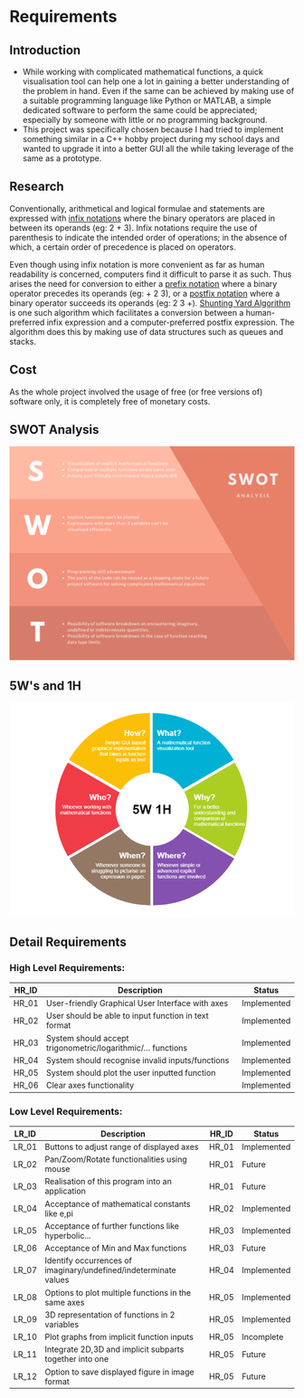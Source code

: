# Requirements

## Introduction

- While working with complicated mathematical functions, a quick visualisation tool can help one a lot in gaining a better understanding of the problem in hand. Even if the same can be achieved by making use of a suitable programming language like Python or MATLAB, a simple dedicated software to perform the same could be appreciated; especially by someone with little or no programming background.
- This project was specifically chosen because I had tried to implement something similar in a C++ hobby project during my school days and wanted to upgrade it into a better GUI all the while taking leverage of the same as a prototype.


## Research

Conventionally, arithmetical and logical formulae and statements are expressed with [infix notations](https://en.wikipedia.org/wiki/Infix_notation) where the binary operators are placed in between its operands (eg: 2 + 3). Infix notations require the use of parenthesis to indicate the intended order of operations; in the absence of which, a certain order of precedence is placed on operators.

Even though using infix notation is more convenient as far as human readability is concerned, computers find it difficult to parse it as such. Thus arises the need for conversion to either a [prefix notation](https://en.wikipedia.org/wiki/Polish_notation) where a binary operator precedes its operands (eg: + 2 3), or a [postfix notation](https://en.wikipedia.org/wiki/Reverse_Polish_notation) where a binary operator succeeds its operands (eg: 2 3 +). [Shunting Yard Algorithm](https://en.wikipedia.org/wiki/Shunting-yard_algorithm) is one such algorithm which facilitates a conversion between a human-preferred infix expression and a computer-preferred postfix expression. The algorithm does this by making use of data structures such as queues and stacks.


## Cost

As the whole project involved the usage of free (or free versions of) software only, it is completely free of monetary costs.


## SWOT Analysis

![SWOT Analysis](https://github.com/DarkMIR4GE/graphilia/blob/main/1_Requirements/Graphilia_SWOT_Analysis.png)


## 5W's and 1H

<p align="center">
  <img width="800" src="https://github.com/DarkMIR4GE/graphilia/blob/main/1_Requirements/Graphilia_5W1H_Chart.png">
</p>


## Detail Requirements

### High Level Requirements:

HR_ID | Description | Status
--------- | -------- | ---------
HR_01 | User-friendly Graphical User Interface with axes | Implemented
HR_02 | User should be able to input function in text format | Implemented
HR_03 | System should accept trigonometric/logarithmic/… functions | Implemented
HR_04 | System should recognise invalid inputs/functions | Implemented
HR_05 | System should plot the user inputted function | Implemented
HR_06 | Clear axes functionality | Implemented

### Low Level Requirements:

LR_ID | Description | HR_ID | Status
--------- | -------- | -------- | ---------
LR_01 | Buttons to adjust range of displayed axes | HR_01 | Implemented
LR_02 | Pan/Zoom/Rotate functionalities using mouse | HR_01 | Future
LR_03 | Realisation of this program into an application | HR_01 | Future
LR_04 | Acceptance of mathematical constants like e,pi | HR_02 | Implemented
LR_05 | Acceptance of further functions like hyperbolic... | HR_03 | Implemented
LR_06 | Acceptance of Min and Max functions | HR_03 | Future
LR_07 | Identify occurrences of imaginary/undefined/indeterminate values | HR_04 | Implemented
LR_08 | Options to plot multiple functions in the same axes | HR_05 | Implemented
LR_09 | 3D representation of functions in 2 variables | HR_05 | Implemented
LR_10 | Plot graphs from implicit function inputs | HR_05 | Incomplete
LR_11 | Integrate 2D,3D and implicit subparts together into one| HR_05 | Future
LR_12 | Option to save displayed figure in image format | HR_05 | Future
